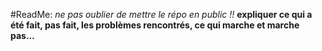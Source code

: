 #ReadMe:
*ne pas oublier de mettre le répo en public !!*
**expliquer ce qui a été fait, pas fait, les problèmes rencontrés, ce qui marche et marche pas...**
